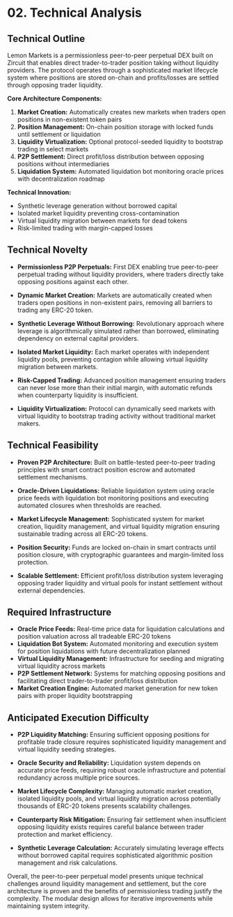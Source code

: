 # 02. Technical Analysis

## Technical Outline

Lemon Markets is a permissionless peer-to-peer perpetual DEX built on Zircuit that enables direct trader-to-trader position taking without liquidity providers. The protocol operates through a sophisticated market lifecycle system where positions are stored on-chain and profits/losses are settled through opposing trader liquidity.

**Core Architecture Components:**

1. **Market Creation:** Automatically creates new markets when traders open positions in non-existent token pairs
2. **Position Management:** On-chain position storage with locked funds until settlement or liquidation
3. **Liquidity Virtualization:** Optional protocol-seeded liquidity to bootstrap trading in select markets
4. **P2P Settlement:** Direct profit/loss distribution between opposing positions without intermediaries
5. **Liquidation System:** Automated liquidation bot monitoring oracle prices with decentralization roadmap

**Technical Innovation:**
- Synthetic leverage generation without borrowed capital
- Isolated market liquidity preventing cross-contamination
- Virtual liquidity migration between markets for dead tokens
- Risk-limited trading with margin-capped losses

## Technical Novelty

* **Permissionless P2P Perpetuals:**
  First DEX enabling true peer-to-peer perpetual trading without liquidity providers, where traders directly take opposing positions against each other.

* **Dynamic Market Creation:**
  Markets are automatically created when traders open positions in non-existent pairs, removing all barriers to trading any ERC-20 token.

* **Synthetic Leverage Without Borrowing:**
  Revolutionary approach where leverage is algorithmically simulated rather than borrowed, eliminating dependency on external capital providers.

* **Isolated Market Liquidity:**
  Each market operates with independent liquidity pools, preventing contagion while allowing virtual liquidity migration between markets.

* **Risk-Capped Trading:**
  Advanced position management ensuring traders can never lose more than their initial margin, with automatic refunds when counterparty liquidity is insufficient.

* **Liquidity Virtualization:**
  Protocol can dynamically seed markets with virtual liquidity to bootstrap trading activity without traditional market makers.

## Technical Feasibility

* **Proven P2P Architecture:**
  Built on battle-tested peer-to-peer trading principles with smart contract position escrow and automated settlement mechanisms.

* **Oracle-Driven Liquidations:**
  Reliable liquidation system using oracle price feeds with liquidation bot monitoring positions and executing automated closures when thresholds are reached.

* **Market Lifecycle Management:**
  Sophisticated system for market creation, liquidity management, and virtual liquidity migration ensuring sustainable trading across all ERC-20 tokens.

* **Position Security:**
  Funds are locked on-chain in smart contracts until position closure, with cryptographic guarantees and margin-limited loss protection.

* **Scalable Settlement:**
  Efficient profit/loss distribution system leveraging opposing trader liquidity and virtual pools for instant settlement without external dependencies.

## Required Infrastructure

* **Oracle Price Feeds:** Real-time price data for liquidation calculations and position valuation across all tradeable ERC-20 tokens
* **Liquidation Bot System:** Automated monitoring and execution system for position liquidations with future decentralization planned
* **Virtual Liquidity Management:** Infrastructure for seeding and migrating virtual liquidity across markets
* **P2P Settlement Network:** Systems for matching opposing positions and facilitating direct trader-to-trader profit/loss distribution
* **Market Creation Engine:** Automated market generation for new token pairs with proper liquidity bootstrapping

## Anticipated Execution Difficulty

* **P2P Liquidity Matching:**
  Ensuring sufficient opposing positions for profitable trade closure requires sophisticated liquidity management and virtual liquidity seeding strategies.

* **Oracle Security and Reliability:**
  Liquidation system depends on accurate price feeds, requiring robust oracle infrastructure and potential redundancy across multiple price sources.

* **Market Lifecycle Complexity:**
  Managing automatic market creation, isolated liquidity pools, and virtual liquidity migration across potentially thousands of ERC-20 tokens presents scalability challenges.

* **Counterparty Risk Mitigation:**
  Ensuring fair settlement when insufficient opposing liquidity exists requires careful balance between trader protection and market efficiency.

* **Synthetic Leverage Calculation:**
  Accurately simulating leverage effects without borrowed capital requires sophisticated algorithmic position management and risk calculations.

Overall, the peer-to-peer perpetual model presents unique technical challenges around liquidity management and settlement, but the core architecture is proven and the benefits of permissionless trading justify the complexity. The modular design allows for iterative improvements while maintaining system integrity.
